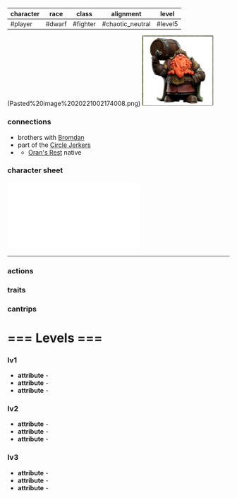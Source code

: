 | character | race              | class | alignment     | level   |
| --------- | ----------------- | ----- | ------------- | ------- |
| #player   | #dwarf  | #fighter | #chaotic_neutral | #level5 |


(Pasted%20image%2020221002174008.png)
![](Matter%20Campaign📁/Players👤/_attachments/img-Lotharran.png)
### connections
- brothers with [Bromdan](Matter%20Campaign📁/Players👤/Bromdan.md)
- part of the [Circle Jerkers](Matter%20Campaign📁/Clans⚔/Circle%20Jerkers.md)
- - [Oran's Rest](Matter%20Campaign📁/Locations📌/Oran's%20Rest.md) native

### character sheet
![](Matter%20Campaign📁/Players👤/_attachments/LoThaRRan_Barr_-_lvl5%201.pdf)

---
### actions
### traits
### cantrips

# === Levels ===
### lv1
- **attribute** - 
- **attribute** - 
- **attribute** - 

### lv2
- **attribute** - 
- **attribute** - 
- **attribute** - 

### lv3
- **attribute** - 
- **attribute** - 
- **attribute** - 
